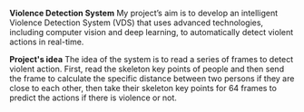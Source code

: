 **Violence Detection System**
My project’s aim is to develop an intelligent Violence Detection System (VDS) that uses advanced technologies, including computer vision and deep learning, to automatically detect violent actions in real-time.

**Project's idea**
The idea of the system is to read a series of frames to detect violent action. First, read the skeleton key points of people and then send the frame to calculate the specific distance between two persons if they are close to each other, then take their skeleton key points for 64 frames to predict the actions if there is violence or not.
